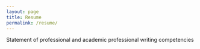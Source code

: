 ```yaml
---
layout: page
title: Resume
permalink: /resume/
---
```

Statement of professional and academic professional writing competencies 
